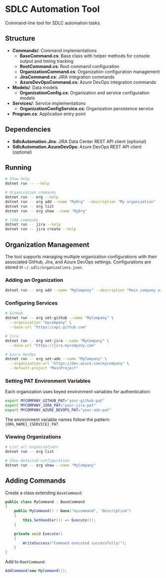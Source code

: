 # SDLC Automation Tool

Command-line tool for SDLC automation tasks.

## Structure

- **Commands/**: Command implementations
  - **BaseCommand.cs**: Base class with helper methods for console output and timing tracking
  - **RootCommand.cs**: Root command configuration
  - **OrganizationCommand.cs**: Organization configuration management
  - **JiraCommand.cs**: JIRA integration commands
  - **AzureDevOpsCommand.cs**: Azure DevOps integration commands
- **Models/**: Data models
  - **OrganizationConfig.cs**: Organization and service configuration models
- **Services/**: Service implementations
  - **OrganizationConfigService.cs**: Organization persistence service
- **Program.cs**: Application entry point

## Dependencies

- **SdlcAutomation.Jira**: JIRA Data Center REST API client (optional)
- **SdlcAutomation.AzureDevOps**: Azure DevOps REST API client (optional)

## Running

```bash
# Show help
dotnet run -- --help

# Organization commands
dotnet run -- org --help
dotnet run -- org add --name "MyOrg" --description "My organization"
dotnet run -- org list
dotnet run -- org show --name "MyOrg"

# JIRA commands
dotnet run -- jira --help
dotnet run -- jira create --help
```

## Organization Management

The tool supports managing multiple organization configurations with their associated GitHub, Jira, and Azure DevOps settings. Configurations are stored in `~/.sdlc/organizations.json`.

### Adding an Organization

```bash
dotnet run -- org add --name "MyCompany" --description "Main company organization"
```

### Configuring Services

```bash
# GitHub
dotnet run -- org set-github --name "MyCompany" \
  --organization "mycompany" \
  --base-url "https://api.github.com"

# Jira
dotnet run -- org set-jira --name "MyCompany" \
  --base-url "https://jira.mycompany.com"

# Azure DevOps
dotnet run -- org set-ado --name "MyCompany" \
  --organization-url "https://dev.azure.com/mycompany" \
  --default-project "MainProject"
```

### Setting PAT Environment Variables

Each organization uses keyed environment variables for authentication:

```bash
export MYCOMPANY_GITHUB_PAT="your-github-pat"
export MYCOMPANY_JIRA_PAT="your-jira-pat"
export MYCOMPANY_AZURE_DEVOPS_PAT="your-ado-pat"
```

The environment variable names follow the pattern: `{ORG_NAME}_{SERVICE}_PAT`

### Viewing Organizations

```bash
# List all organizations
dotnet run -- org list

# Show detailed configuration
dotnet run -- org show --name "MyCompany"
```

## Adding Commands

Create a class extending `BaseCommand`:

```csharp
public class MyCommand : BaseCommand
{
    public MyCommand() : base("mycommand", "Description")
    {
        this.SetHandler(() => Execute());
    }

    private void Execute()
    {
        WriteSuccess("Command executed successfully!");
    }
}
```

Add to `RootCommand`:
```csharp
AddCommand(new MyCommand());
```
